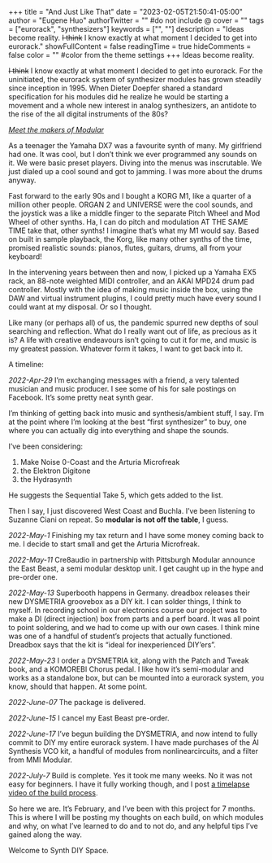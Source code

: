 +++
title = "And Just Like That"
date = "2023-02-05T21:50:41-05:00"
author = "Eugene Huo"
authorTwitter = "" #do not include @
cover = ""
tags = ["eurorack", "synthesizers"]
keywords = ["", ""]
description = "Ideas become reality. ~~I think~~ I know exactly at what moment I decided to get into eurorack."
showFullContent = false
readingTime = true
hideComments = false
color = "" #color from the theme settings
+++
Ideas become reality.

~~I think~~ I know exactly at what moment I decided to get into eurorack. For the uninitiated, the eurorack system of synthesizer modules has grown steadily since inception in 1995. When Dieter Doepfer shared a standard specification for his modules did he realize he would be starting a movement and a whole new interest in analog synthesizers, an antidote to the rise of the all digital instruments of the 80s?

[*Meet the makers of Modular*](https://techcrunch.com/2019/09/28/meet-the-makers-of-modular/)

As a teenager the Yamaha DX7 was a favourite synth of many. My girlfriend had one. It was cool, but I don’t think we ever programmed any sounds on it. We were basic preset players. Diving into the menus was inscrutable. We just dialed up a cool sound and got to jamming. I was more about the drums anyway.

Fast forward to the early 90s and I bought a KORG M1, like a quarter of a million other people. ORGAN 2 and UNIVERSE were the cool sounds, and the joystick was a like a middle finger to the separate Pitch Wheel and Mod Wheel of other synths. Ha, I can do pitch and modulation AT THE SAME TIME take that, other synths! I imagine that’s what my M1 would say. Based on built in sample playback, the Korg, like many other synths of the time, promised realistic sounds: pianos, flutes, guitars, drums, all from your keyboard!

In the intervening years between then and now, I picked up a Yamaha EX5 rack, an 88-note weighted MIDI controller, and an AKAI MPD24 drum pad controller. Mostly with the idea of making music inside the box, using the DAW and virtual instrument plugins, I could pretty much have every sound I could want at my disposal. Or so I thought.

Like many (or perhaps all) of us, the pandemic spurred new depths of soul searching and reflection. What do I really want out of life, as precious as it is? A life with creative endeavours isn’t going to cut it for me, and music is my greatest passion. Whatever form it takes, I want to get back into it.

A timeline:

*2022-Apr-29* I’m exchanging messages with a friend, a very talented musician and music producer. I see some of his for sale postings on Facebook. It’s some pretty neat synth gear.

I’m thinking of getting back into music and synthesis/ambient stuff, I say. I’m at the point where I’m looking at the best “first synthesizer” to buy, one where you can actually dig into everything and shape the sounds.

I’ve been considering:
1. Make Noise 0-Coast and the Arturia Microfreak
2. the Elektron Digitone
3. the Hydrasynth

He suggests the Sequential Take 5, which gets added to the list.

Then I say, I just discovered West Coast and Buchla. I’ve been listening to Suzanne Ciani on repeat. So **modular is not off the table**, I guess.

*2022-May-1* Finishing my tax return and I have some money coming back to me. I decide to start small and get the Arturia Microfreak.

*2022-May-11* Cre8audio in partnership with Pittsburgh Modular announce the East Beast, a semi modular desktop unit. I get caught up in the hype and pre-order one.

*2022-May-13* Superbooth happens in Germany. dreadbox releases their new DYSMETRIA groovebox as a DIY kit. I can solder things, I think to myself. In recording school in our electronics course our project was to make a DI (direct injection) box from parts and a perf board. It was all point to point soldering, and we had to come up with our own cases. I think mine was one of a handful of student’s projects that actually functioned. Dreadbox says that the kit is “ideal for inexperienced DIY’ers”.

*2022-May-23* I order a DYSMETRIA kit, along with the Patch and Tweak book, and a KOMOREBI Chorus pedal. I like how it’s semi-modular and works as a standalone box, but can be mounted into a eurorack system, you know, should that happen. At some point.

*2022-June-07* The package is delivered.

*2022-June-15* I cancel my East Beast pre-order.

*2022-June-17* I’ve begun building the DYSMETRIA, and now intend to fully commit to DIY my entire eurorack system. I have made purchases of the AI Synthesis VCO kit, a handful of modules from nonlinearcircuits, and a filter from MMI Modular.

*2022-July-7* Build is complete. Yes it took me many weeks. No it was not easy for beginners. I have it fully working though, and I post [a timelapse video of the build process](https://youtu.be/uD1Zx0smYyg).

So here we are. It’s February, and I’ve been with this project for 7 months. This is where I will be posting my thoughts on each build, on which modules and why, on what I’ve learned to do and to not do, and any helpful tips I’ve gained along the way.

Welcome to Synth DIY Space.
